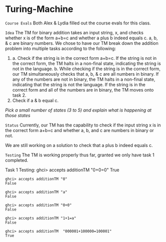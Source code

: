 # Turing-Machine
`Course Evals`
Both Alex & Lydia filled out the course evals for this class.

`Idea`
The TM for binary addition takes an input string, x, and checks whether x is of the form a+b=c and whether a plus b indeed equals c. a, b, & c are binary numbers. We chose to have our TM break down the addition problem into multiple tasks according to the following:
1. a. Check if the string is in the correct form a+b=c. If the string is not in the correct form, the TM halts in a non-final state,
   indicating the string is not in the language. 
   b. While checking if the string is in the correct form, our TM simultaneously checks that a, b, & c are all numbers in binary. If any of the numbers are not in binary, the TM halts in a non-final state, indicating that the string is not the language. 
   If the string is in the correct form and all of the numbers are in binary, the TM moves onto task 2.
2. Check if a & b equal c. 


*Pick a small number of states (3 to 5) and explain what is happening at those states*

`Status`
Currently, our TM has the capability to check if the input string x is in the correct form a+b=c and whether a, b, and c are numbers in binary or not.

We are still working on a solution to check that a plus b indeed equals c.

`Testing`
The TM is working properly thus far, granted we only have task 1 completed.

Task 1 Testing:
    ghci> accepts additionTM  "0+0=0"
    True

    ghci> accepts additionTM "0"
    False

    ghci> accepts additionTM "a"
    False

    ghci> accepts additionTM "0+0"
    False

    ghci> accepts additionTM "1+1=a"
    False

    ghci> accepts additionTM  "000001+100000=100001"
    True
    

